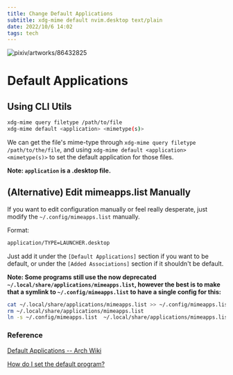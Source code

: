 ```yaml
---
title: Change Default Applications
subtitle: xdg-mime default nvim.desktop text/plain
date: 2022/10/6 14:02
tags: tech
---
```

![pixiv/artworks/86432825](https://img1.imgtp.com/2022/10/06/TwONQ2G5.jpg)

# Default Applications

## Using CLI Utils

```bash
xdg-mime query filetype /path/to/file
xdg-mime default <application> <mimetype(s)>
```

We can get the file's mime-type through `xdg-mime query filetype /path/to/the/file`, and using `xdg-mime default <application> <mimetype(s)>` to set the default application for those files.

**Note: `application` is a .desktop file.**

## (Alternative) Edit mimeapps.list Manually

If you want to edit configuration manually or feel really desperate, just modify the `~/.config/mimeapps.list` manually.

Format:
```xml
application/TYPE=LAUNCHER.desktop
```

Just add it under the `[Default Applications]` section if you
want to be default, or under the `[Added Associations]`
section if it shouldn't be default.

**Note: Some programs still use the now deprecated `~/.local/share/applications/mimeapps.list`, however the best is to make that a symlink to `~/.config/mimeapps.list` to have a single config for this:**

```bash
cat ~/.local/share/applications/mimeapps.list >> ~/.config/mimeapps.list
rm ~/.local/share/applications/mimeapps.list
ln -s ~/.config/mimeapps.list  ~/.local/share/applications/mimeapps.list
```

### Reference
[Default Applications -- Arch Wiki](https://wiki.archlinux.org/title/default_applications#xdg-open)

[How do I set the default program?](https://askubuntu.com/questions/90214/how-do-i-set-the-default-program)
